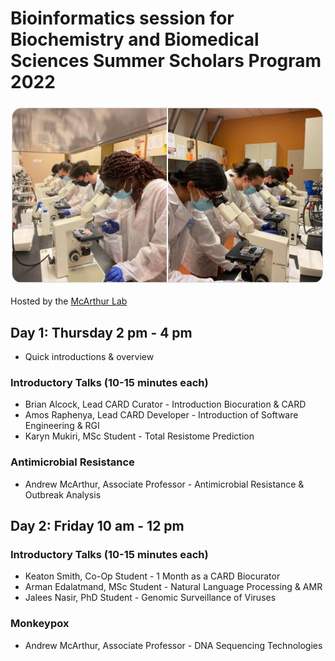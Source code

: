 # Bioinformatics session for Biochemistry and Biomedical Sciences Summer Scholars Program 2022 

![Scholars](/img/scholars.jpg)

Hosted by the [McArthur Lab](http://mcarthurbioinformatics.ca)

## Day 1: Thursday 2 pm - 4 pm

* Quick introductions & overview

### Introductory Talks (10-15 minutes each)

* Brian Alcock, Lead CARD Curator - Introduction Biocuration & CARD
* Amos Raphenya, Lead CARD Developer - Introduction of Software Engineering & RGI
* Karyn Mukiri, MSc Student - Total Resistome Prediction

### Antimicrobial Resistance

* Andrew McArthur, Associate Professor - Antimicrobial Resistance & Outbreak Analysis

## Day 2: Friday 10 am - 12 pm

### Introductory Talks  (10-15 minutes each)

* Keaton Smith, Co-Op Student - 1 Month as a CARD Biocurator
* Arman Edalatmand, MSc Student - Natural Language Processing & AMR
* Jalees Nasir, PhD Student - Genomic Surveillance of Viruses

### Monkeypox

* Andrew McArthur, Associate Professor - DNA Sequencing Technologies

